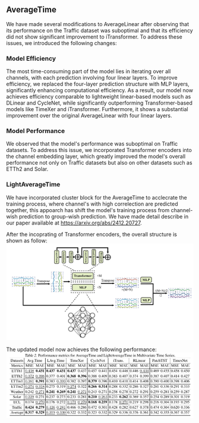 ## **AverageTime**  

We have made several modifications to AverageLinear after observing that its performance on the Traffic dataset was suboptimal and that its efficiency did not show significant improvement to iTransformer. To address these issues, we introduced the following changes:  

### **Model Efficiency**  
The most time-consuming part of the model lies in iterating over all channels, with each prediction involving four linear layers. To improve efficiency, we replaced the four-layer prediction structure with MLP layers, significantly enhancing computational efficiency. As a result, our model now achieves efficiency comparable to lightweight linear-based models such as DLinear and CycleNet, while significantly outperforming Transformer-based models like TimeXer and iTransformer. Furthermore, it shows a substantial improvement over the original AverageLinear with four linear layers.  

### **Model Performance**  
We observed that the model's performance was suboptimal on Traffic datasets. To address this issue, we incorporated Transformer encoders into the channel embedding layer, which greatly improved the model's overall performance not only on Traffic datasets but also on other datasets such as ETTh2 and Solar.  

### **LightAverageTime**  
We have incorporated cluster block for the AverageTime to acclecrate the training process, where channel's with high correlection are predicted together, this appoarch has shift the model's training process from channel-wish prediction to group-wish prediction. We have made detail describe in our paper available at https://arxiv.org/abs/2412.20727.

After the incoprating of Transformer encoders, the overall structure is shown as follow:
![](image/overall_structure.jpg)

The updated model now achieves the following performance:  
![](image/result.jpg)
